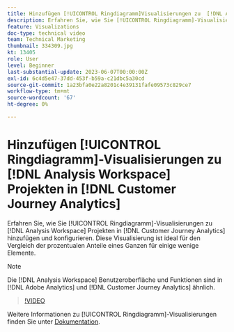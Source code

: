 ```yaml
---
title: Hinzufügen [!UICONTROL Ringdiagramm]Visualisierungen zu  [!DNL Analysis Workspace]  Projekten
description: Erfahren Sie, wie Sie [!UICONTROL Ringdiagramm]-Visualisierungen zu  [!DNL Analysis Workspace]  in  [!DNL Customer Journey Analytics].
feature: Visualizations
doc-type: technical video
team: Technical Marketing
thumbnail: 334309.jpg
kt: 13405
role: User
level: Beginner
last-substantial-update: 2023-06-07T00:00:00Z
exl-id: 6c4d5e47-37dd-453f-b59a-c21dbc5a30cd
source-git-commit: 1a23bfa0e22a8201c4e39131fafe09573c829ce7
workflow-type: tm+mt
source-wordcount: '67'
ht-degree: 0%

---
```


# Hinzufügen [!UICONTROL Ringdiagramm]-Visualisierungen zu [!DNL Analysis Workspace] Projekten in [!DNL Customer Journey Analytics]

Erfahren Sie, wie Sie [!UICONTROL Ringdiagramm]-Visualisierungen zu [!DNL Analysis Workspace] Projekten in [!DNL Customer Journey Analytics] hinzufügen und konfigurieren. Diese Visualisierung ist ideal für den Vergleich der prozentualen Anteile eines Ganzen für einige wenige Elemente.

>[!NOTE]
>
>Die [!DNL Analysis Workspace] Benutzeroberfläche und Funktionen sind in [!DNL Adobe Analytics] und [!DNL Customer Journey Analytics] ähnlich.

>[!VIDEO](https://video.tv.adobe.com/v/334309/?quality=12&learn=on)

Weitere Informationen zu [!UICONTROL Ringdiagramm]-Visualisierungen finden Sie unter [Dokumentation](https://experienceleague.adobe.com/docs/analytics-platform/using/cja-workspace/visualizations/donut.html?lang=de).

